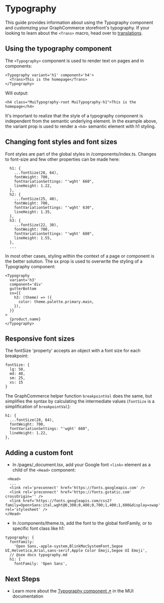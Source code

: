 # Typography

This guide provides information about using the Typography component and
customzing your GraphCommerce storefront's typography. If your looking to learn
about the `<Trans>` macro, head over to [translations]().

## Using the typography component

The `<Typography>` component is used to render text on pages and in components:

```
<Typography variant='h1' component='h4'>
  <Trans>This is the homepage</Trans>
</Typography>
```

Will output:

```
<h4 class="MuiTypography-root MuiTypography-h1">This is the homepage</h4>
```

It's important to realize that the style of a typography component is
independent from the semantic underlying element. In the example above, the
variant prop is used to render a `<h4>` semantic element with h1 styling.

## Changing font styles and font sizes

Font styles are part of the global styles in /components/index.ts. Changes to
font-size and few other properties can be made here:

```
  h1: {
    ...fontSize(28, 64),
    fontWeight: 700,
    fontVariationSettings: "'wght' 660",
    lineHeight: 1.22,
  },
  h2: {
    ...fontSize(25, 40),
    fontWeight: 700,
    fontVariationSettings: "'wght' 630",
    lineHeight: 1.35,
  },
  h3: {
    ...fontSize(22, 30),
    fontWeight: 700,
    fontVariationSettings: "'wght' 680",
    lineHeight: 1.55,
  },
  ...
```

In most other cases, styling within the context of a page or component is the
better solution. The sx prop is used to overwrite the styling of a Typography
component:

```
<Typography
  variant='h3'
  component='div'
  gutterBottom
  sx={{
    h3: (theme) => ({
      color: theme.palette.primary.main,
    }),
  }}
>
  {product.name}
</Typography>
```

## Responsive font sizes

The fontSize 'property' accepts an object with a font size for each breakpoint:

```
fontSize: {
  lg: 50,
  md: 40,
  sm: 25,
  xs: 15
}
```

The GraphCommerce helper function `breakpointVal` does the same, but simplifies
the syntax by calculating the intermediate values (`fontSize` is a
simplification of `breakpointVal`):

```
h1: {
  ...fontSize(28, 64),
  fontWeight: 700,
  fontVariationSettings: "'wght' 660",
  lineHeight: 1.22,
},
```

## Adding a custom font

- In /pages/\_document.tsx, add your Google font `<link>` element as a child of
  the `<Head>` component:

```
 <Head>
  ...
  <link rel='preconnect' href='https://fonts.googleapis.com' />
  <link rel='preconnect' href='https://fonts.gstatic.com' crossOrigin='' />
  <link href='https://fonts.googleapis.com/css2?family=Open+Sans:ital,wght@0,300;0,400;0,700;1,400;1,600&display=swap' rel='stylesheet' />
</Head>
```

- In /components/theme.ts, add the font to the global fontFamily, or to specific
  font class like h1:

```
typography: {
  fontFamily:
    'Open Sans,-apple-system,BlinkMacSystemFont,Segoe UI,Helvetica,Arial,sans-serif,Apple Color Emoji,Segoe UI Emoji',
  // @see docs typography.md
  h1: {
    fontFamily: 'Open Sans',
```

## Next Steps

- Learn more about the
  [Typography component ↗](https://mui.com/components/typography/) in the MUI
  documentation

